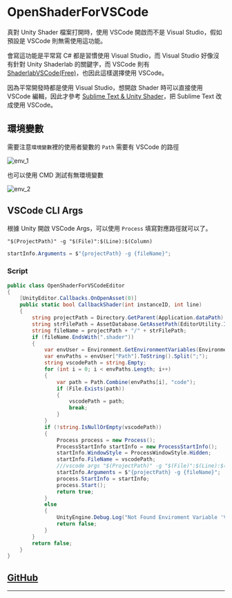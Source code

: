 ﻿# OpenShaderForVSCode

真對 Unity Shader 檔案打開時，使用 VSCode 開啟而不是 Visual Studio，假如預設是 VSCode 則無需使用這功能。

會寫這功能是平常寫 C# 都是習慣使用 Visual Studio，而 Visual Studio 好像沒有針對 Unity Shaderlab 的關鍵字，而 VSCode 則有 [ShaderlabVSCode(Free)][shaderlab_vscode]，也因此這樣選擇使用 VSCode。

因為平常開發時都是使用 Visual Studio，想開啟 Shader 時可以直接使用 VSCode 編輯，因此才參考 [Sublime Text & Unity Shader][ref_1]，把 Sublime Text 改成使用 VSCode。

## 環境變數

需要注意`環境變數`裡的使用者變數的 `Path` 需要有 VSCode 的路徑

![env_1]

也可以使用 CMD 測試有無環境變數

![env_2]

## VSCode CLI Args

根據 Unity 開啟 VSCode Args，可以使用 `Process` 填寫對應路徑就可以了。

```text
"$(ProjectPath)" -g "$(File)":$(Line):$(Column)
```

``` C#
startInfo.Arguments = $"{projectPath} -g {fileName}";
```

### Script

``` C#
public class OpenShaderForVSCodeEditor
{
    [UnityEditor.Callbacks.OnOpenAsset(0)]
    public static bool CallbackShader(int instanceID, int line)
    {
        string projectPath = Directory.GetParent(Application.dataPath).ToString();
        string strFilePath = AssetDatabase.GetAssetPath(EditorUtility.InstanceIDToObject(instanceID));
        string fileName = projectPath + "/" + strFilePath;
        if (fileName.EndsWith(".shader"))
        {
            var envUser = Environment.GetEnvironmentVariables(EnvironmentVariableTarget.User);
            var envPaths = envUser["Path"].ToString().Split(";");
            string vscodePath = string.Empty;
            for (int i = 0; i < envPaths.Length; i++)
            {
                var path = Path.Combine(envPaths[i], "code");
                if (File.Exists(path))
                {
                    vscodePath = path;
                    break;
                }
            }
            if (!string.IsNullOrEmpty(vscodePath))
            {
                Process process = new Process();
                ProcessStartInfo startInfo = new ProcessStartInfo();
                startInfo.WindowStyle = ProcessWindowStyle.Hidden;
                startInfo.FileName = vscodePath;
                ///vscode args "$(ProjectPath)" -g "$(File)":$(Line):$(Column)
                startInfo.Arguments = $"{projectPath} -g {fileName}";
                process.StartInfo = startInfo;
                process.Start();
                return true;
            }
            else
            {
                UnityEngine.Debug.Log("Not Found Enviroment Variable 'VSCode_Path'.");
                return false;
            }
        }
        return false;
    }
}
```
## [GitHub][github]

_________________________________________________________________________

[shaderlab_vscode]:https://marketplace.visualstudio.com/items?itemName=amlovey.shaderlabvscodefree

[ref_1]:https://blog.csdn.net/weixin_44293055/article/details/120340635

[env_1]:https://imgur.com/MZN9Wgs.jpg
[env_2]:https://imgur.com/ME4qXZs.jpg
[github]:https://github.com/Wenrong274/OpenShaderForVSCode
